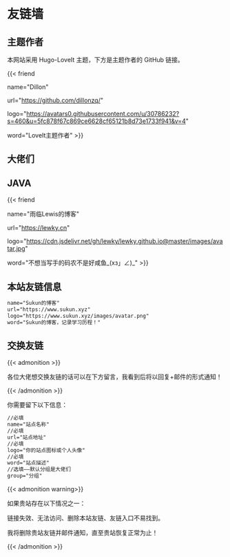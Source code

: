 # 友链墙


## 主题作者

本网站采用 Hugo-LoveIt 主题，下方是主题作者的 GitHub 链接。

{{< friend 

name="Dillon" 

url="https://github.com/dillonzq/" 

logo="https://avatars0.githubusercontent.com/u/30786232?s=460&u=5fc878f67c869ce6628cf65121b8d73e1733f941&v=4" 

word="LoveIt主题作者" >}}

## 大佬们

## JAVA

{{< friend 

name="雨临Lewis的博客"

url="https://lewky.cn"

logo="https://cdn.jsdelivr.net/gh/lewky/lewky.github.io@master/images/avatar.jpg"

word="不想当写手的码农不是好咸鱼_(xз」∠)_" >}}

## 本站友链信息

```html
name="Sukun的博客"
url="https://www.sukun.xyz"
logo="https://www.sukun.xyz/images/avatar.png"
word="Sukun的博客，记录学习历程！"
```

## 交换友链

{{< admonition >}}

各位大佬想交换友链的话可以在下方留言，我看到后将以回复+邮件的形式通知！

{{< /admonition >}}

你需要留下以下信息：

```html
//必填
name="站点名称"
//必填
url="站点地址"
//必填
logo="你的站点图标或个人头像"
//必填
word="站点描述"
//选填——默认分组是大佬们
group="分组"
```

{{< admonition warning>}}

如果贵站存在以下情况之一：

链接失效、无法访问、删除本站友链、友链入口不易找到。

我将删除贵站友链并邮件通知，直至贵站恢复正常为止！

{{< /admonition >}}

